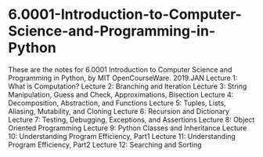 # 6.0001-Introduction-to-Computer-Science-and-Programming-in-Python
These are the notes for 6.0001 Introduction to Computer Science and Programming in Python, by MIT OpenCourseWare.
2019.JAN
Lecture 1: What is Computation?
Lecture 2: Branching and Iteration
Lecture 3: String Manipulation, Guess and Check, Approximations, Bisection
Lecture 4: Decomposition, Abstraction, and Functions
Lecture 5: Tuples, Lists, Aliasing, Mutability, and Cloning
Lecture 6: Recursion and Dictionary
Lecture 7: Testing, Debugging, Exceptions, and Assertions
Lecture 8: Object Oriented Programming
Lecture 9: Python Classes and Inheritance
Lecture 10: Understanding Program Efficiency, Part1
Lecture 11: Understanding Program Efficiency, Part2
Lecture 12: Searching and Sorting
